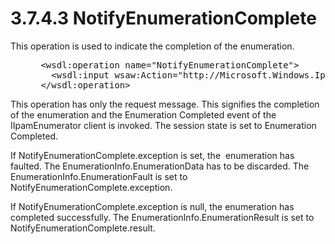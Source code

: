 <html dir="LTR" xmlns:mshelp="http://msdn.microsoft.com/mshelp" xmlns:ddue="http://ddue.schemas.microsoft.com/authoring/2003/5" xmlns:xlink="http://www.w3.org/1999/xlink" xmlns:tool="http://www.microsoft.com/tooltip">
 <body>
 <div id="header">
 <h1 class="heading">3.7.4.3 NotifyEnumerationComplete</h1>
 </div>
 <div id="mainSection">
 <div id="mainBody">
 <div id="allHistory" class="saveHistory"></div>
 <div id="sectionSection0" class="section" name="collapseableSection">
 

<p>This operation is used to indicate the completion of the
enumeration. </p>

<dl>
<dd>
<div><pre> &lt;wsdl:operation name=&quot;NotifyEnumerationComplete&quot;&gt;
   &lt;wsdl:input wsaw:Action=&quot;http://Microsoft.Windows.Ipam/IIpamEnumeratorCallback/NotifyEnumerationComplete&quot; message=&quot;ipam:IIpamEnumeratorCallback_NotifyEnumerationComplete_InputMessage&quot; /&gt;
 &lt;/wsdl:operation&gt;
</pre></div>
</dd></dl>

<p>This operation has only the request message. This signifies
the completion of the enumeration and the Enumeration Completed event of the
IIpamEnumerator client is invoked. The session state is set to Enumeration
Completed. </p>

<p>If NotifyEnumerationComplete.exception is set, the 
enumeration has faulted. The EnumerationInfo.EnumerationData has to be
discarded. The EnumerationInfo.EnumerationFault is set to
NotifyEnumerationComplete.exception.</p>

<p>If NotifyEnumerationComplete.exception is null, the
enumeration has completed successfully. The EnumerationInfo.EnumerationResult
is set to NotifyEnumerationComplete.result.</p>


 </div>
 </div>
 </div>
 </body>
</html>